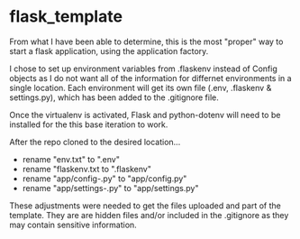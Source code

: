 # flask_template

From what I have been able to determine, this is the most "proper" way to start a flask application, using the application factory.

I chose to set up environment variables from .flaskenv instead of Config objects as I do not want all of the information for differnet environments in a single location. Each environment will get its own file (.env, .flaskenv & settings.py), which has been added to the .gitignore file. 

Once the virtualenv is activated, Flask and python-dotenv will need to be installed for the this base iteration to work.

After the repo cloned to the desired location... 
- rename "env.txt" to ".env"
- rename "flaskenv.txt to ".flaskenv"
- rename "app/config-.py" to "app/config.py"
- rename "app/settings-.py" to "app/settings.py"

These adjustments were needed to get the files uploaded and part of the template. They are are hidden files and/or included in the .gitignore as they may contain sensitive information. 
